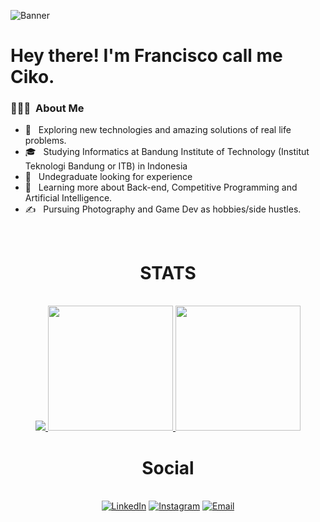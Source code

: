
![Banner](https://github.com/NoHaitch/NoHaitch/assets/72493275/701d0056-50cd-4bff-9a67-f1252806fb59)

# Hey there! I'm Francisco call me Ciko.  
### 👨🏻‍💻 &nbsp;About Me

- 🤔 &nbsp; Exploring new technologies and amazing solutions of real life problems.
- 🎓 &nbsp; Studying Informatics at Bandung Institute of Technology (Institut Teknologi Bandung or ITB) in Indonesia
- 💼 &nbsp; Undegraduate looking for experience
- 🌱 &nbsp; Learning more about Back-end, Competitive Programming and Artificial Intelligence.
- ✍️ &nbsp; Pursuing Photography and Game Dev as hobbies/side hustles.
<br/>
<div align="center">
  <h1>STATS</h1>
  </br>
  <a href="https://github.com/NoHaitch">
    <img src="https://github-readme-activity-graph.vercel.app/graph?username=NoHaitch&theme=tokyonight" />
    <img height=200 src="https://github-readme-stats.vercel.app/api?username=NoHaitch&theme=tokyonight&show_icons=true" />
    <img height=200 src="https://github-readme-stats.vercel.app/api/top-langs/?username=NoHaitch&theme=tokyonight&layout=compact&langs_count=10&exclude_repo=Pengkom_22" />
  </a>
  <h1>Social</h1>
  </br>
  <a href="https://www.linkedin.com/in/francisco-trianto/"><img alt="LinkedIn" src="https://img.shields.io/badge/LinkedIn-Francisco%20Trianto-blue?style=flat-square&logo=linkedin"></a>
  <a href="https://www.instagram.com/francisco.rftb/"><img alt="Instagram" src="https://img.shields.io/badge/Instagram-francisco.rftb-blue?style=flat-square&logo=instagram"></a>
  <a href="mailto:franciscotrianto@gmail.com"><img alt="Email" src="https://img.shields.io/badge/Email-franciscotrianto@gmail.com-blue?style=flat-square&logo=gmail"></a>
</div>
